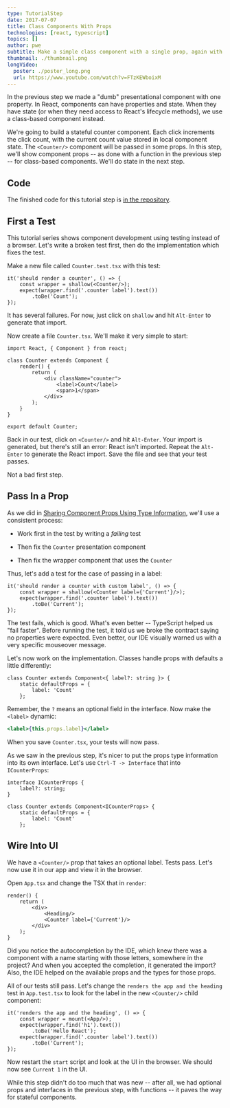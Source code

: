 ```yaml
---
type: TutorialStep
date: 2017-07-07
title: Class Components With Props
technologies: [react, typescript]
topics: []
author: pwe
subtitle: Make a simple class component with a single prop, again with a TypeScript interface describing the props.
thumbnail: ./thumbnail.png
longVideo:
  poster: ./poster_long.png
  url: https://www.youtube.com/watch?v=FTzKEWboixM
---
```


In the previous step we made a "dumb" presentational component with one
property. In React, components can have properties and state. When they
have state (or when they need access to React's lifecycle methods), we use
a class-based component instead.

We're going to build a stateful counter component. Each click increments the
click count, with the current count value stored in local component state.
The `<Counter/>` component will be passed in some props. In this step,
we'll show component props -- as done with a function in the previous
step -- for class-based components. We'll do state in the next step.

## Code

The finished code for this tutorial step is 
[in the repository](https://github.com/JetBrains/jetbrains_guide/tree/master/sites/pycharm-guide/demos/tutorials/react_typescript_tdd/class_props).

## First a Test

This tutorial series shows component development using testing instead of a
browser. Let's write a broken test first, then do the implementation which
fixes the test.

Make a new file called `Counter.test.tsx` with this test:

```typescript{}
it('should render a counter', () => {
    const wrapper = shallow(<Counter/>);
    expect(wrapper.find('.counter label').text())
        .toBe('Count');
});
```

It has several failures. For now, just click on `shallow` and hit
`Alt-Enter` to generate that import.

Now create a file `Counter.tsx`. We'll make it very simple to start:

```typescript{}
import React, { Component } from react;

class Counter extends Component {
    render() {
        return (
            <div className="counter">
                <label>Count</label>
                <span>1</span>
            </div>
        );
    }
}

export default Counter;
```

Back in our test, click on `<Counter/>` and hit `Alt-Enter`. Your import
is generated, but there's still an error: React isn't imported. Repeat the
`Alt-Enter` to generate the React import. Save the file and see that your
test passes.

Not a bad first step.

## Pass In a Prop

As we did in [Sharing Component Props Using Type Information](../props/), 
we'll use a consistent process:

- Work first in the test by writing a *failing* test

- Then fix the `Counter` presentation component

- Then fix the wrapper component that uses the `Counter`

Thus, let's add a test for the case of passing in a label:

```typescript{}
it('should render a counter with custom label', () => {
    const wrapper = shallow(<Counter label={'Current'}/>);
    expect(wrapper.find('.counter label').text())
        .toBe('Current');
});
```

The test fails, which is good. What's even better -- TypeScript helped us
"fail faster". Before running the test, it told us we broke the contract
saying no properties were expected. Even better, our IDE visually warned us
with a very specific mouseover message.

Let's now work on the implementation. Classes handle props with defaults a
little differently:

```typescript{}
class Counter extends Component<{ label?: string }> {
    static defaultProps = {
        label: 'Count'
    };
```
    
Remember, the `?` means an optional field in the interface. Now make the
`<label>` dynamic:

```jsx
<label>{this.props.label}</label>
```

When you save `Counter.tsx`, your tests will now pass.

As we saw in the previous step, it's nicer to put the props type information
into its own interface. Let's use `Ctrl-T -> Interface` that into `ICounterProps`:

```typescript{}
interface ICounterProps {
    label?: string;
}

class Counter extends Component<ICounterProps> {
    static defaultProps = {
        label: 'Count'
    };
```

## Wire Into UI

We have a `<Counter/>` prop that takes an optional label. Tests pass. Let's
now use it in our app and view it in the browser.

Open `App.tsx` and change the TSX that in `render`:

```typescript{}
render() {
    return (
        <div>
            <Heading/>
            <Counter label={'Current'}/>
        </div>
    );
}
```

Did you notice the autocompletion by the IDE, which knew there was a component
with a name starting with those letters, somewhere in the project? And when
you accepted the completion, it generated the import? Also, the IDE helped
on the available props and the types for those props.

All of our tests still pass. Let's change the
`renders the app and the heading` test in `App.test.tsx` to look for the
label in the new `<Counter/>` child component:

```typescript{}
it('renders the app and the heading', () => {
    const wrapper = mount(<App/>);
    expect(wrapper.find('h1').text())
        .toBe('Hello React');
    expect(wrapper.find('.counter label').text())
        .toBe('Current');
});
```

Now restart the `start` script and look at the UI in the browser. We
should now see `Current 1` in the UI.

While this step didn't do too much that was new -- after all, we had optional
props and interfaces in the previous step, with functions -- it paves the
way for stateful components.
